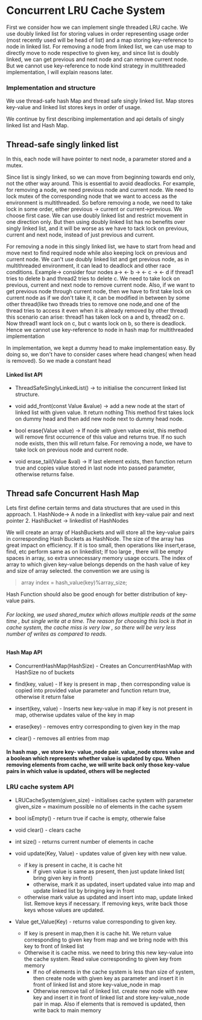 # Concurrent LRU Cache System
First we consider how we can implement single threaded LRU cache. We use doubly linked list for storing values in order representing usage order (most recently used will be head of list) and a map storing key-reference to node in linked list. For removing a node from linked list, we can use map to directly move to node respective to given key, and since list is doubly linked, we can get previous and next node and can remove current node. But we cannot use key-reference to node kind strategy in multithreaded implementation, I will explain reasons later.


### Implementation and structure
We use thread-safe hash Map and thread safe singly linked list. Map stores key-value and linked list stores keys in order of usage.

We continue by first describing implementation and api details of singly linked list and Hash Map.

##  Thread-safe singly linked list
In this, each node will have pointer to next node, a parameter stored and a mutex.

Since list is singly linked, so we can move from beginning towards end only, not the other way around. This is essential to avoid deadlocks. For example, for removing a node, we need previous node and current node. We need to lock mutex of the corresponding node that we want to access as the environment is multithreaded. So before removing a node, we need to take lock in some order, either previous -> current or current->previous. We choose first case.
We can use doubly linked list and restrict movement in one direction only. But then using doubly linked list has no benefits over singly linked list, and it will be worse as we have to tack lock on previous, current and next node, instead of just previous and current.

For removing a node in this singly linked list, we have to start from head and move next to find required node while also keeping lock on previous and current node. We can't use doubly linked list and get previous node, as in multithreaded environment, it can lead to deadlock and other race conditions.
Example-> consider four nodes   a-> <- b -> <- c -> <- d
if thread1 tries to delete b and thread2 tries to delete c. We need to take lock on previous, current and next node to remove current node. Also, if we want to get previous node through current node, then we have to first take lock on current node as if we don't take it, it can be modified in between by some other thread(like two threads tries to remove one node,and one of the thread tries to access it even when it is already removed by other thread)
 this scenario can arise: thread1 has taken lock on a and b, thread2 on c. Now thread1 want lock on c, but c wants lock on b, so there is deadlock.
Hence we cannot use key-reference to node in hash map for multithreaded implementation

In implementation, we kept a dummy head to make implementation easy. By doing so, we don't have to consider cases where head changes( when head is removed). So we made a constant head

#### Linked list API

  + ThreadSafeSinglyLinkedList() -> to initialise the concurrent linked list structure.

  + void add_front(const Value &value)  -> add a new node at the start of linked list with given value.  It return nothing
  This method first takes lock on dummy head and then add new node next to dummy head node.


  + bool erase(Value value)   ->   If node with given value exist, this method will remove first occurrence of this value and returns true. If no such node exists, then this will return false. For removing a node, we have to take lock on previous node and current node.


  + void erase_tail(Value &val) ->  If last element exists, then function return true and copies value stored in last node into passed parameter, otherwise returns false.



## Thread safe Concurrent Hash Map
  Lets first define certain terms and data structures that are used in this approach.
    1. HashNode-> A node in a linkedlist with key-value pair and next pointer
    2. HashBucket -> linkedlist of HashNodes
  
  We will create an array of HashBuckets and will store all the key-value pairs in corresponding Hash Buckets as HashNode. The size of the array has great impact on efficiency. If it is too small, then operations like insert,erase, find, etc perform same as on linkedlist; If too large , there will be empty spaces in array, so extra unnecessary memory usage occurs.
  The index of array to which given key-value belongs depends on the hash value of key and size of array selected. the convention we are using is
  >array index = hash_value(key)%array_size;

  Hash Function should also be good enough for better distribution of key-value pairs.

  ###### For locking, we used shared_mutex which allows multiple reads at the same time , but single write at a time. The reason for choosing this lock is that in cache system, the cache miss is very low , so there will be very less number of writes as compared to reads.

  #### Hash Map API


  + ConcurrentHashMap(HashSize) - Creates an ConcurrentHashMap with HashSize no of buckets

  + find(key, value) - If key is present in map , then corresponding value is copied into provided value parameter and function return true, otherwise it return false

  + insert(key, value) - Inserts new key-value in map if key is not present in map, otherwise updates value of the key in map 

  + erase(key) - removes entry corresponding to given key in the map

  + clear() - removes all entries from map
   


#### In hash map , we store key- value_node pair. value_node stores value and a boolean which represents whether value is updated by cpu. When removing elements from cache, we will write back only those key-value pairs in which value is updated, others will be neglected

### LRU cache system API

+ LRUCacheSystem(given_size) - initialises cache system with parameter given_size = maximum possible no of elements in the cache sysem

+ bool isEmpty() - return true if cache is empty, otherwie false

+ void clear() - clears cache

+ int size() - returns current number of elements in cache

+ void update(Key, Value) - updates value of given key with new value.
    + if key is present in cache, it is cache hit
        + if given value is same as present, then just update linked list( bring given key in front)
        + otherwise, mark it as updated, insert updated value into map and update linked list by bringing key in front
    + otherwise mark value as updated and insert into map, update linked list. Remove keys if necessary. If removing keys, write back those keys whose values are updated.

+ Value get_Value(Key) - returns value corresponding to given key.
    + If key is present in map,then it is cache hit. We return value corresponding to given key from map and we bring node with this key to front of linked list
   + Otherwise it is cache miss. we need to bring this new key-value into the cache system. Read value corresponding to given key from memory
     + If no of elements in the cache system is less than size of system, then create node with given key as parameter and insert it in front of linked list and store key-value_node in map
     + Otherwise remove tail of linked list. create new node with new key and insert it in front of linked list and store key-value_node pair in map. Also if elements that is removed is updated, then write back to main memory

